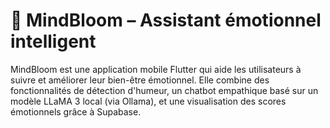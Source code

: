 # 🌿 MindBloom – Assistant émotionnel intelligent

MindBloom est une application mobile Flutter qui aide les utilisateurs à suivre et améliorer leur bien-être émotionnel. Elle combine des fonctionnalités de détection d'humeur, un chatbot empathique basé sur un modèle LLaMA 3 local (via Ollama), et une visualisation des scores émotionnels grâce à Supabase.
